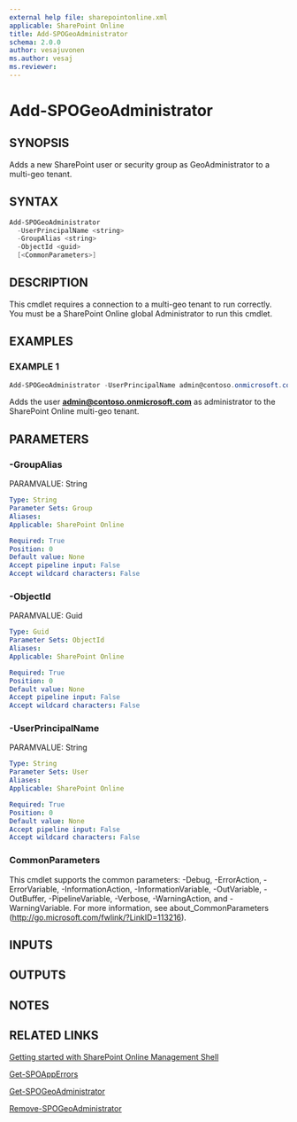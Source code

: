 ```yaml
---
external help file: sharepointonline.xml
applicable: SharePoint Online
title: Add-SPOGeoAdministrator
schema: 2.0.0
author: vesajuvonen
ms.author: vesaj
ms.reviewer:
---
```


# Add-SPOGeoAdministrator

## SYNOPSIS

Adds a new SharePoint user or security group as GeoAdministrator to a multi-geo tenant.


## SYNTAX

```powershell
Add-SPOGeoAdministrator
  -UserPrincipalName <string>
  -GroupAlias <string>
  -ObjectId <guid>
  [<CommonParameters>]
```

## DESCRIPTION
This cmdlet requires a connection to a multi-geo tenant to run correctly. 
You must be a SharePoint Online global Administrator to run this cmdlet.


## EXAMPLES

### EXAMPLE 1
```powershell
Add-SPOGeoAdministrator -UserPrincipalName admin@contoso.onmicrosoft.com
```
Adds the user **admin@contoso.onmicrosoft.com**  as administrator to the SharePoint Online multi-geo tenant.


## PARAMETERS

### -GroupAlias
PARAMVALUE: String


```yaml
Type: String
Parameter Sets: Group
Aliases: 
Applicable: SharePoint Online

Required: True
Position: 0
Default value: None
Accept pipeline input: False
Accept wildcard characters: False
```

### -ObjectId
PARAMVALUE: Guid


```yaml
Type: Guid
Parameter Sets: ObjectId
Aliases: 
Applicable: SharePoint Online

Required: True
Position: 0
Default value: None
Accept pipeline input: False
Accept wildcard characters: False
```
### -UserPrincipalName
PARAMVALUE: String


```yaml
Type: String
Parameter Sets: User
Aliases: 
Applicable: SharePoint Online

Required: True
Position: 0
Default value: None
Accept pipeline input: False
Accept wildcard characters: False
```

### CommonParameters
This cmdlet supports the common parameters: -Debug, -ErrorAction, -ErrorVariable, -InformationAction, -InformationVariable, -OutVariable, -OutBuffer, -PipelineVariable, -Verbose, -WarningAction, and -WarningVariable. For more information, see about_CommonParameters (http://go.microsoft.com/fwlink/?LinkID=113216).

## INPUTS

## OUTPUTS

## NOTES


## RELATED LINKS

[Getting started with SharePoint Online Management Shell](https://docs.microsoft.com/powershell/sharepoint/sharepoint-online/connect-sharepoint-online?view=sharepoint-ps)

[Get-SPOAppErrors](Get-SPOAppErrors.md)

[Get-SPOGeoAdministrator](Get-SPOGeoAdministrator.md)

[Remove-SPOGeoAdministrator](Remove-SPOGeoAdministrator.md)



